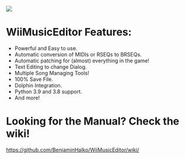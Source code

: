 ![](https://user-images.githubusercontent.com/73490201/119916628-bf546980-bf19-11eb-910f-08c3e645928d.png)
# WiiMusicEditor Features:
- Powerful and Easy to use.
- Automatic conversion of MIDIs or RSEQs to BRSEQs.
- Automatic patching for (almost) everything in the game!
- Text Editing to change Dialog.
- Multiple Song Managing Tools!
- 100% Save File.
- Dolphin Integration.
- Python 3.9 and 3.8 support.
- And more!

# Looking for the Manual? Check the wiki!
https://github.com/BenjaminHalko/WiiMusicEditor/wiki/
